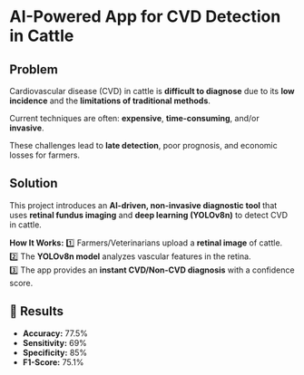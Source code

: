 # AI-Powered App for CVD Detection in Cattle

## Problem 
Cardiovascular disease (CVD) in cattle is **difficult to diagnose** due to its **low incidence** and the **limitations of traditional methods**. 

Current techniques are often: **expensive**, **time-consuming**, and/or **invasive**.  

These challenges lead to **late detection**, poor prognosis, and economic losses for farmers.


## Solution  
This project introduces an **AI-driven, non-invasive diagnostic tool** that uses **retinal fundus imaging** and **deep learning (YOLOv8n)** to detect CVD in cattle.  

**How It Works:** 
1️⃣ Farmers/Veterinarians upload a **retinal image** of cattle.  
2️⃣ The **YOLOv8n model** analyzes vascular features in the retina.  
3️⃣ The app provides an **instant CVD/Non-CVD diagnosis** with a confidence score.  

## 📌 Results  
- **Accuracy:** 77.5%  
- **Sensitivity:** 69%
- **Specificity:** 85%  
- **F1-Score:** 75.1%
